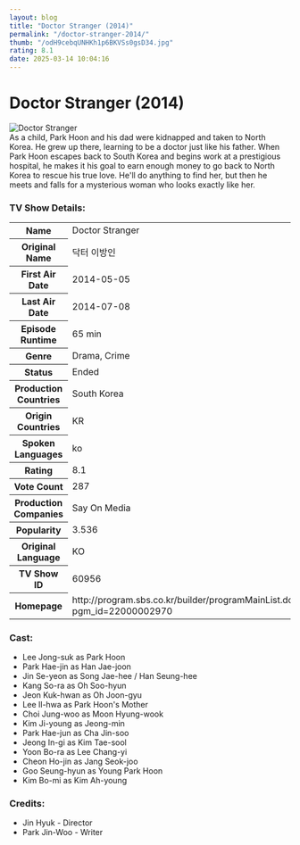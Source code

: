 ```yaml
---
layout: blog
title: "Doctor Stranger (2014)"
permalink: "/doctor-stranger-2014/"
thumb: "/odH9cebqUNHKh1p6BKVSs0gsD34.jpg"
rating: 8.1
date: 2025-03-14 10:04:16
---
```

<h1 class="title">Doctor Stranger (2014)</h1><div class="poster"><img src="{{ site.imglink }}/odH9cebqUNHKh1p6BKVSs0gsD34.jpg" class="img-fluid my-3" alt="Doctor Stranger"/></div><div class="plot">As a child, Park Hoon and his dad were kidnapped and taken to North Korea. He grew up there, learning to be a doctor just like his father. When Park Hoon escapes back to South Korea and begins work at a prestigious hospital, he makes it his goal to earn enough money to go back to North Korea to rescue his true love. He'll do anything to find her, but then he meets and falls for a mysterious woman who looks exactly like her.</div><h3>TV Show Details:</h3><table class="table table-bordered details"><tr><th>Name</th><td>Doctor Stranger</td></tr><tr><th>Original Name</th><td>닥터 이방인</td></tr><tr><th>First Air Date</th><td>2014-05-05</td></tr><tr><th>Last Air Date</th><td>2014-07-08</td></tr><tr><th>Episode Runtime</th><td>65 min</td></tr><tr><th>Genre</th><td>Drama, Crime</td></tr><tr><th>Status</th><td>Ended</td></tr><tr><th>Production Countries</th><td>South Korea</td></tr><tr><th>Origin Countries</th><td>KR</td></tr><tr><th>Spoken Languages</th><td>ko</td></tr><tr><th>Rating</th><td>8.1</td></tr><tr><th>Vote Count</th><td>287</td></tr><tr><th>Production Companies</th><td>Say On Media</td></tr><tr><th>Popularity</th><td>3.536</td></tr><tr><th>Original Language</th><td>KO</td></tr><tr><th>TV Show ID</th><td>60956</td></tr><tr><th>Homepage</th><td>http://program.sbs.co.kr/builder/programMainList.do?pgm_id=22000002970</td></tr></table><h3>Cast:</h3><ul class="list-group cast"><li>Lee Jong-suk as Park Hoon</li><li>Park Hae-jin as Han Jae-joon</li><li>Jin Se-yeon as Song Jae-hee / Han Seung-hee</li><li>Kang So-ra as Oh Soo-hyun</li><li>Jeon Kuk-hwan as Oh Joon-gyu</li><li>Lee Il-hwa as Park Hoon's Mother</li><li>Choi Jung-woo as Moon Hyung-wook</li><li>Kim Ji-young as Jeong-min</li><li>Park Hae-jun as Cha Jin-soo</li><li>Jeong In-gi as Kim Tae-sool</li><li>Yoon Bo-ra as Lee Chang-yi</li><li>Cheon Ho-jin as Jang Seok-joo</li><li>Goo Seung-hyun as Young Park Hoon</li><li>Kim Bo-mi as Kim Ah-young</li></ul><h3>Credits:</h3><ul class="list-group crew"><li>Jin Hyuk - Director</li><li>Park Jin-Woo - Writer</li></ul>